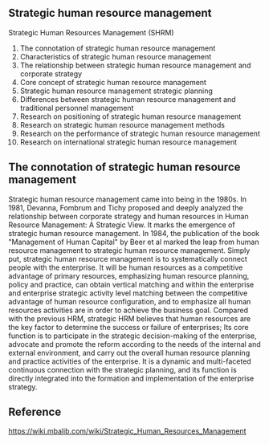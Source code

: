 
## Strategic human resource management

Strategic Human Resources Management (SHRM)

1. The connotation of strategic human resource management
2. Characteristics of strategic human resource management
3. The relationship between strategic human resource management and corporate strategy
4. Core concept of strategic human resource management
5. Strategic human resource management strategic planning
6. Differences between strategic human resource management and traditional personnel management
7. Research on positioning of strategic human resource management
8. Research on strategic human resource management methods
9. Research on the performance of strategic human resource management
10. Research on international strategic human resource management

## The connotation of strategic human resource management

Strategic human resource management came into being in the 1980s. In 1981, Devanna, Fombrum and Tichy proposed and deeply analyzed the relationship between corporate strategy and human resources in Human Resource Management: A Strategic View. It marks the emergence of strategic human resource management. In 1984, the publication of the book "Management of Human Capital" by Beer et al marked the leap from human resource management to strategic human resource management. Simply put, strategic human resource management is to systematically connect people with the enterprise. It will be human resources as a competitive advantage of primary resources, emphasizing human resource planning, policy and practice, can obtain vertical matching and within the enterprise and enterprise strategic activity level matching between the competitive advantage of human resource configuration, and to emphasize all human resources activities are in order to achieve the business goal. Compared with the previous HRM, strategic HRM believes that human resources are the key factor to determine the success or failure of enterprises; Its core function is to participate in the strategic decision-making of the enterprise, advocate and promote the reform according to the needs of the internal and external environment, and carry out the overall human resource planning and practice activities of the enterprise. It is a dynamic and multi-faceted continuous connection with the strategic planning, and its function is directly integrated into the formation and implementation of the enterprise strategy.




## Reference

https://wiki.mbalib.com/wiki/Strategic_Human_Resources_Management